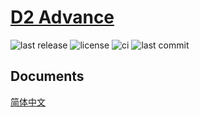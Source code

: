 # [D2 Advance](https://github.com/d2-projects/d2-advance)

![last release](https://img.shields.io/github/v/release/d2-projects/d2-advance?style=flat-square) ![license](https://img.shields.io/badge/license-MIT-blue.svg?style=flat-square) ![ci](https://img.shields.io/github/workflow/status/d2-projects/d2-advance/Release%20pipeline?style=flat-square) ![last commit](https://img.shields.io/github/last-commit/d2-projects/d2-advance?style=flat-square)

## Documents

[简体中文](docs/zh/README.md)

